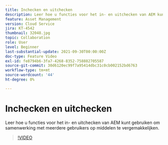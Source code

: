 ```yaml
---
title: Inchecken en uitchecken
description: Leer hoe u functies voor het in- en uitchecken van AEM kunt gebruiken om samenwerking met meerdere gebruikers op middelen te vergemakkelijken.
feature: Asset Management
version: Cloud Service
jira: KT-4542
thumbnail: 32048.jpg
topic: Collaboration
role: User
level: Beginner
last-substantial-update: 2021-09-30T00:00:00Z
doc-type: Feature Video
exl-id: fe8794b6-3fa7-4268-8352-758882705587
source-git-commit: 30d6120ec99f7a95414dbc31c0cb002152bd6763
workflow-type: tm+mt
source-wordcount: '44'
ht-degree: 0%

---
```


# Inchecken en uitchecken

Leer hoe u functies voor het in- en uitchecken van AEM kunt gebruiken om samenwerking met meerdere gebruikers op middelen te vergemakkelijken.

>[!VIDEO](https://video.tv.adobe.com/v/32048?quality=12&learn=on)
